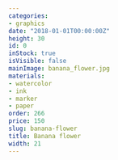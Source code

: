 ```yaml
---
categories:
- graphics
date: "2018-01-01T00:00:00Z"
height: 30
id: 0
inStock: true
isVisible: false
mainImage: banana_flower.jpg
materials:
- watercolor
- ink
- marker
- paper
order: 266
price: 150
slug: banana-flower
title: Banana flower
width: 21
---
```


